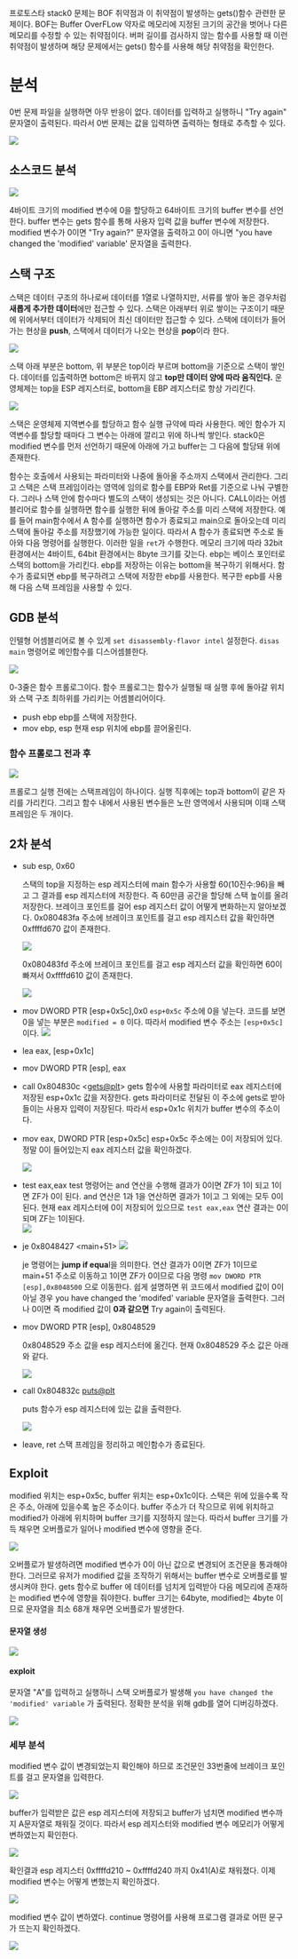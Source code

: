 프로토스타 stack0 문제는 BOF 취약점과 이 취약점이 발생하는 gets()함수 관련한 문제이다. BOF는 Buffer OverFLow 약자로 메모리에 지정된 크기의 공간을 벗어나 다른 메모리를 수정할 수 있는 취약점이다. 버퍼 길이를 검사하지 않는 함수를 사용할 때 이런 취약점이 발생하며 해당 문제에서는 gets() 함수를 사용해 해당 취약점을 확인한다.

# 분석
0번 문제 파일을 실행하면 아무 반응이 없다. 데이터를 입력하고 실행하니 "Try again" 문자열이 출력된다. 따라서 0번 문제는 값을 입력하면 출력하는 형태로 추측할 수 있다.

![](https://images.velog.io/images/jjewqm/post/81fb8c71-3e18-4dcf-ad23-0b364f820723/image.png)

## 소스코드 분석
![](https://images.velog.io/images/jjewqm/post/e3b82cee-85fd-4425-9f82-3dd90add08f8/image.png)

4바이트 크기의 modified 변수에 0을 할당하고 64바이트 크기의 buffer 변수를 선언한다. buffer 변수는 gets 함수를 통해 사용자 입력 값을 buffer 변수에 저장한다. modified 변수가 0이면 "Try again?" 문자열을 출력하고 0이 아니면 "you have changed the 'modified' variable' 문자열을 출력한다.

## 스택 구조
스택은 데이터 구조의 하나로써 데이터를 1열로 나열하지만, 서류를 쌓아 놓은 경우처럼 **새롭게 추가한 데이터**에만 접근할 수 있다. 스택은 아래부터 위로 쌓이는 구조이기 때문에 위에서부터 데이터가 삭제되어 최신 데이터만 접근할 수 있다. 스택에 데이터가 들어가는 현상을 **push**, 스택에서 데이터가 나오는 현상을 **pop**이라 한다.

![](https://images.velog.io/images/jjewqm/post/a750701e-188b-4260-b55f-ddb05a42dfe5/image.png)

스택 아래 부분은 bottom, 위 부분은 top이라 부르며 bottom을 기준으로 스택이 쌓인다. 데이터를 입출력하면 bottom은 바뀌지 않고 **top만 데이터 양에 따라 움직인다.** 운영체제는 top을 ESP 레지스터로, bottom을 EBP 레지스터로 항상 가리킨다.

![](https://images.velog.io/images/jjewqm/post/5665a526-981f-441a-a04f-708f1ea21bd2/image.png)

스택은 운영체제 지역변수를 할당하고 함수 실행 규약에 따라 사용한다. 메인 함수가 지역변수를 할당할 때마다 그 변수는 아래에 깔리고 위에 하나씩 쌓인다. stack0은 modified 변수를 먼저 선언하기 때문에 아래에 가고 buffer는 그 다음에 할당돼 위에 존재한다.

함수는 호출에서 사용되는 파라미터와 나중에 돌아올 주소까지 스택에서 관리한다. 그리고 스택은 스택 프레임이라는 영역에 임의로 함수를 EBP와 Ret를 기준으로 나눠 구별한다. 그러나 스택 안에 함수마다 별도의 스택이 생성되는 것은 아니다.
CALL이라는 어셈블리어로 함수를 실행하면 함수를 실행한 뒤에 돌아갈 주소를 미리 스택에 저장한다. 예를 들어 main함수에서 A 함수를 실행하면 함수가 종료되고 main으로 돌아오는데 미리 스택에 돌아갈 주소를 저장했기에 가능한 일이다. 따라서 A 함수가 종료되면 주소로 돌아와 다음 명령어를 실행한다. 이러한 일을 `ret`가 수행한다. 메모리 크기에 따라 32bit 환경에서는 4바이트, 64bit 환경에서는 8byte 크기를 갖는다. ebp는 베이스 포인터로 스택의 bottom을 가리킨다. ebp를 저장하는 이유는 bottom을 복구하기 위해서다. 함수가 종료되면 ebp를 복구하려고 스택에 저장한 ebp를 사용한다. 복구한 epb를 사용해 다음 스택 프레임을 사용할 수 있다.

## GDB 분석
인텔형 어셈블리어로 볼 수 있게 `set disassembly-flavor intel` 설정한다. `disas main` 명령어로 메인함수를 디스어셈블한다. 

![](https://images.velog.io/images/jjewqm/post/c126b7d7-6d4d-4ffe-8878-ac9bd681e8e2/image.png)

0-3줄은 함수 프롤로그이다. 함수 프롤로그는 함수가 실행될 때 실행 후에 돌아갈 위치와 스택 구조 최하위를 가리키는 어셈블리어이다. 
- push ebp 
ebp를 스택에 저장한다.
- mov ebp, esp
현재 esp 위치에 ebp를 끌어올린다.


### 함수 프롤로그 전과 후
![](https://images.velog.io/images/jjewqm/post/b0c274be-582b-4c13-8f88-d249cd131113/image.png)

프롤로그 실행 전에는 스택프레임이 하나이다. 실행 직후에는 top과 bottom이 같은 자리를 가리킨다. 그리고 함수 내에서 사용된 변수들은 노란 영역에서 사용되며 이때 스택프레임은 두 개이다.

## 2차 분석
- sub esp, 0x60

    스택의 top을 지정하는 esp 레지스터에 main 함수가 사용할 60(10진수:96)을 빼고 그 결과를 esp 레지스터에 저장한다. 즉 60만큼 공간을 할당해 스택 높이를 올려 저장한다. 브레이크 포인트를 걸어 esp 레지스터 값이 어떻게 변화하는지 알아보겠다. 0x080483fa 주소에 브레이크 포인트를 걸고 esp 레지스터 값을 확인하면 0xffffd670 값이 존재한다. 


    ![](https://images.velog.io/images/jjewqm/post/dd6148a2-50aa-4a66-99b1-4d3b2f9e3468/image.png)

    0x080483fd 주소에 브레이크 포인트를 걸고 esp 레지스터 값을 확인하면 60이 빠져서 0xffffd610 값이 존재한다. 

    ![](https://images.velog.io/images/jjewqm/post/7614ad28-0371-45fa-bd0d-2a5f0ae4e3d8/image.png)

- mov DWORD PTR [esp+0x5c],0x0
`esp+0x5c` 주소에 0을 넣는다. 코드를 보면 0을 넣는 부분은 `modified = 0` 이다. 따라서 modified 변수 주소는 `[esp+0x5c]`이다.
![](https://images.velog.io/images/jjewqm/post/e3b82cee-85fd-4425-9f82-3dd90add08f8/image.png)
- lea eax, [esp+0x1c]
- mov DWORD PTR [esp], eax
- call 0x804830c <<gets@plt>>
gets 함수에 사용할 파라미터로 eax 레지스터에 저장된 esp+0x1c 값을 저장한다. gets 파라미터로 전달된 이 주소에 gets로 받아들이는 사용자 입력이 저장된다. 따라서 esp+0x1c 위치가 buffer 변수의 주소이다. 

- mov eax, DWORD PTR [esp+0x5c]
esp+0x5c 주소에는 0이 저장되어 있다. 정말 0이 들어있는지 eax 레지스터 값을 확인하겠다.

    ![](https://images.velog.io/images/jjewqm/post/06edab01-c35b-4367-bf28-1d1c0917b2ea/image.png)

- test eax,eax
test 명령어는 and 연산을 수행해 결과가 0이면 ZF가 1이 되고 1이면 ZF가 0이 된다. and 연산은 1과 1을 연산하면 결과가 1이고 그 외에는 모두 0이 된다. 현재 eax 레지스터에 0이 저장되어 있으므로 `test eax,eax` 연산 결과는 0이 되며 ZF는 1이된다.  
![](https://images.velog.io/images/jjewqm/post/29b8bdd2-a8c8-4510-aafb-9f649449a6a8/image.png)

- je 0x8048427 <main+51>
![](https://images.velog.io/images/jjewqm/post/bc6ed8fc-5278-495b-bc3f-eff561efd4b4/image.png)

    je 명령어는 **jump if equa**l을 의미한다. 연산 결과가 0이면 ZF가 1이므로 main+51 주소로 이동하고 1이면 ZF가 0이므로 다음 명령 `mov DWORD PTR [esp],0x8048500` 으로 이동한다. 쉽게 설명하면 위 코드에서 modified 값이 0이 아닐 경우 you have changed the 'modifed' variable 문자열을 출력한다. 그러나 0이면 즉 modified 값이 **0과 같으면** Try again이 출력된다. 

- mov DWORD PTR [esp], 0x8048529

    0x8048529 주소 값을 esp 레지스터에 옮긴다. 현재 0x8048529 주소 값은 아래와 같다. 

    ![](https://images.velog.io/images/jjewqm/post/8b9e786d-9118-4cc5-ac09-b822033ab60e/image.png)

- call 0x804832c <puts@plt>

    puts 함수가 esp 레지스터에 있는 값을 출력한다.

    ![](https://images.velog.io/images/jjewqm/post/fb46f059-dd30-43a7-b4a3-5660f578a972/image.png)

- leave, ret
스택 프레임을 정리하고 메인함수가 종료된다.

## Exploit

modified 위치는 esp+0x5c, buffer 위치는 esp+0x1c이다. 스택은 위에 있을수록 작은 주소, 아래에 있을수록 높은 주소이다. buffer 주소가 더 작으므로 위에 위치하고 modified가 아래에 위치하며 buffer 크기를 지정하지 않는다. 따라서 buffer 크기를 가득 채우면 오버플로가 일어나 modified 변수에 영향을 준다.

![](https://images.velog.io/images/jjewqm/post/8989aa5f-f570-4290-86ac-81196aa58e5f/image.png)

오버플로가 발생하려면 modified 변수가 0이 아닌 값으로 변경되어 조건문을 통과해야 한다. 그러므로 유저가 modified 값을 조작하기 위해서는 buffer 변수로 오버플로를 발생시켜야 한다. gets 함수로 buffer 에 데이터를 넘치게 입력받아 다음 메모리에 존재하는 modified 변수에 영향을 줘야한다. buffer 크기는 64byte, modified는 4byte 이므로 문자열을 최소 68개 채우면 오버플로가 발생한다.

#### 문자열 생성

![](https://images.velog.io/images/jjewqm/post/b10af184-3dc3-4530-b11d-5d53c9e6c013/image.png)

#### exploit
문자열 "A"를 입력하고 실행하니 스택 오버플로가 발생해 `you have changed the 'modified' variable` 가 출력된다. 정확한 분석을 위해 gdb를 열어 디버깅하겠다.

![](https://images.velog.io/images/jjewqm/post/bfccbd9d-6fba-4855-a28d-08c3c2036f6a/image.png)

### 세부 분석
modified 변수 값이 변경되었는지 확인해야 하므로 조건문인 33번줄에 브레이크 포인트를 걸고 문자열을 입력한다.

![](https://images.velog.io/images/jjewqm/post/75b75335-99e0-4223-b728-d810aa6ddd98/image.png)

buffer가 입력받은 값은 esp 레지스터에 저장되고 buffer가 넘치면 modified 변수까지 A문자열로 채워질 것이다. 따라서 esp 레지스터와 modified 변수 메모리가 어떻게 변하였는지 확인한다.

![](https://images.velog.io/images/jjewqm/post/d71fedc3-4a7a-4e5e-b770-1d2f993c9446/2.png)

확인결과 esp 레지스터 0xffffd210 ~ 0xffffd240 까지 0x41(A)로 채워졌다. 이제 modified 변수는 어떻게 변했는지 확인하겠다. 

![](https://images.velog.io/images/jjewqm/post/8be160d7-a12f-45f4-b89e-b8e69602ace0/image.png)

modified 변수 값이 변하였다. continue 명령어를 사용해 프로그램 결과로 어떤 문구가 뜨는지 확인하겠다. 

![](https://images.velog.io/images/jjewqm/post/a2f980e8-5212-421c-b4d6-a5c55d364861/image.png)
